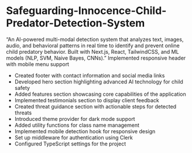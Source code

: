 # Safeguarding-Innocence-Child-Predator-Detection-System
“An AI-powered multi-modal detection system that analyzes text, images, audio, and behavioral patterns in real time to identify and prevent online child predatory behavior. Built with Next.js, React, TailwindCSS, and ML models (NLP, SVM, Naive Bayes, CNNs).”
 Implemented responsive header with mobile menu support
- Created footer with contact information and social media links
- Developed hero section highlighting advanced AI technology for child safety
- Added features section showcasing core capabilities of the application
- Implemented testimonials section to display client feedback
- Created threat guidance section with actionable steps for detected threats
- Introduced theme provider for dark mode support
- Added utility functions for class name management
- Implemented mobile detection hook for responsive design
- Set up middleware for authentication using Clerk
- Configured TypeScript settings for the project
